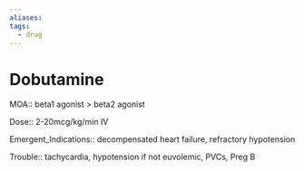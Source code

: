 ```yaml
---
aliases: 
tags:
  - drug
---
```

# Dobutamine  
  
MOA:: beta1 agonist > beta2 agonist  
  
Dose:: 2-20mcg/kg/min IV  
  
Emergent_Indications:: decompensated heart failure, refractory hypotension  
  
Trouble:: tachycardia, hypotension if not euvolemic, PVCs, Preg B